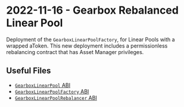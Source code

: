 # 2022-11-16 - Gearbox Rebalanced Linear Pool

Deployment of the `GearboxLinearPoolFactory`, for Linear Pools with a wrapped aToken. This new deployment includes a permissionless rebalancing contract that has Asset Manager privileges.

## Useful Files
- [`GearboxLinearPool` ABI](./abi/GearboxLinearPool.json)
- [`GearboxLinearPoolFactory` ABI](./abi/GearboxLinearPoolFactory.json)
- [`GearboxLinearPoolRebalancer` ABI](./abi/GearboxLinearPoolRebalancer.json)
